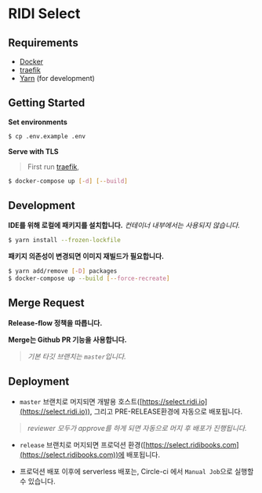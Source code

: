 # RIDI Select

## Requirements

- [Docker](https://www.docker.com/)
- [traefik](https://github.com/ridi/traefik/blob/master/README.md)
- [Yarn](https://yarnpkg.com/) (for development)

## Getting Started

**Set environments**

```sh
$ cp .env.example .env
```

**Serve with TLS**

> First run [traefik](https://github.com/ridi/traefik/blob/master/README.md),

```sh
$ docker-compose up [-d] [--build]
```

## Development

**IDE를 위해 로컬에 패키지를 설치합니다.** _컨테이너 내부에서는 사용되지 않습니다._

```sh
$ yarn install --frozen-lockfile
```

**패키지 의존성이 변경되면 이미지 재빌드가 필요합니다.**

```sh
$ yarn add/remove [-D] packages
$ docker-compose up --build [--force-recreate]
```

## Merge Request

**Release-flow 정책을 따릅니다.**

**Merge는 Github PR 기능을 사용합니다.**
> _기본 타깃 브랜치는 `master`입니다._

## Deployment

* `master` 브랜치로 머지되면 개발용 호스트([https://select.ridi.io](https://select.ridi.io)), 그리고 PRE-RELEASE환경에 자동으로 배포됩니다.
> _reviewer 모두가 approve를 하게 되면 자동으로 머지 후 배포가 진행됩니다._

* `release` 브랜치로 머지되면 프로덕션 환경([https://select.ridibooks.com](https://select.ridibooks.com))에 배포됩니다.

* 프로덕션 배포 이후에 serverless 배포는, Circle-ci 에서 `Manual Job`으로 실행할 수 있습니다.

